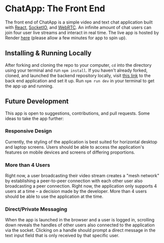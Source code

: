 # ChatApp: The Front End

The front end of ChatApp is a simple video and text chat application built with [React](https://github.com/facebook/react), [SocketIO](https://github.com/socketio/socket.io), and [WebRTC](https://github.com/webrtc). An infinite amount of chat users can join four user live streams and interact in real time. The live app is hosted by Render [here](https://chatapp-front-end-zfdy.onrender.com/) (please allow a few minutes for app to spin up).

## Installing & Running Locally

After forking and cloning the repo to your computer, ```cd``` into the directory using your terminal and run ```npm install```. If you haven't already forked, cloned, and launched the backend repository locally, visit [this link](https://github.com/critsmet/chatapp-back-end) to the back end application and set it up. Run ```npm run dev``` in your terminal to get the app up and running.

## Future Development

This app is open to suggestions, contributions, and pull requests. Some ideas to take the app further:

### Responsive Design

Currently, the styling of the application is best suited for horizontal desktop and laptop screens. Users should be able to access the application's features on mobile devices and screens of differing proportions.

### More than 4 Users

Right now, a user broadcasting their video stream creates a "mesh network" by establishing a peer-to-peer connection with each other user also broadcasting a peer connection. Right now, the application only supports 4 users at a time – a decision made by the developer. More than 4 users should be able to use the application at the time.

### Direct/Private Messaging

When the app is launched in the browser and a user is logged in, scrolling down reveals the handles of other users also connected to the application via the socket. Clicking on a handle should prompt a direct message in the text input field that is only received by that specific user.